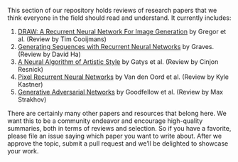 This section of our repository holds reviews of research papers that we think everyone in the field should read and understand. It currently includes:

1. [DRAW: A Recurrent Neural Network For Image Generation](https://github.com/tensorflow/magenta/blob/master/magenta/reviews/draw.md) by Gregor et al. (Review by Tim Cooijmans)
2. [Generating Sequences with Recurrent Neural Networks](https://github.com/tensorflow/magenta/blob/master/magenta/reviews/summary_generation_sequences.md) by Graves. (Review by David Ha)
3. [A Neural Algorithm of Artistic Style](https://github.com/tensorflow/magenta/blob/master/magenta/reviews/styletransfer.md) by Gatys et al. (Review by Cinjon Resnick)
4. [Pixel Recurrent Neural Networks](https://github.com/tensorflow/magenta/blob/master/magenta/reviews/pixelrnn.md) by Van den Oord et al. (Review by Kyle Kastner)
5. [Generative Adversarial Networks](https://github.com/tensorflow/magenta/blob/master/magenta/reviews/GAN.md) by Goodfellow et al. (Review by Max Strakhov)

There are certainly many other papers and resources that belong here. We want this to be a community endeavor and encourage high-quality summaries, both in terms of reviews and selection. So if you have a favorite, please file an issue saying which paper you want to write about. After we approve the topic, submit a pull request and we’ll be delighted to showcase your work.

